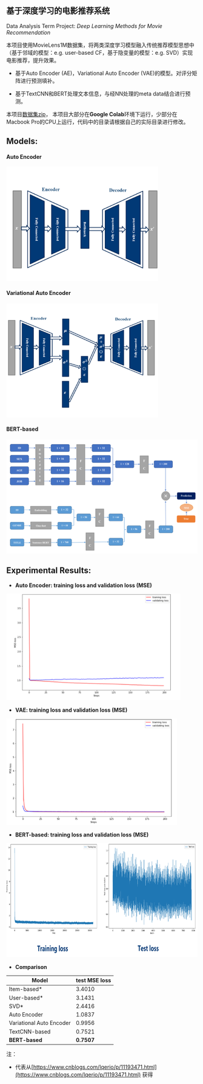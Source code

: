 ## 基于深度学习的电影推荐系统 

Data Analysis Term Project: _Deep Learning Methods for Movie Recommendation_

本项目使用MovieLens1M数据集，将两类深度学习模型融入传统推荐模型思想中（基于邻域的模型：e.g. user-based CF，基于隐变量的模型：e.g. SVD）实现电影推荐，提升效果。

- 基于Auto Encoder (AE)，Variational Auto Encoder (VAE)的模型。对评分矩阵进行预测填补。

- 基于TextCNN和BERT处理文本信息，与经NN处理的meta data结合进行预测。

本项目[数据集zip](https://github.com/Jackthebighead/Movie-Recommendation-System-Based-on-Deep-Learning/tree/master/data)，
本项目大部分在**Google Colab**环境下运行，少部分在Macbook Pro的CPU上运行，代码中的目录请根据自己的实际目录进行修改。  

## **Models:**

#### Auto Encoder

<img src="assets/auto%20encoder.png" width="400" height="300">

#### Variational Auto Encoder

<img src="assets/variational%20auto%20encoder.png" width="400" height="300">

#### BERT-based

<img src="assets/bert-based.PNG" width="600" height="300">



## **Experimental Results:**

- **Auto Encoder: training loss and validation loss (MSE)**

<img src="assets/auto%20encoder%20result.png" width="460" height="280">

- **VAE: training loss and validation loss (MSE)**

<img src="assets/variational%20auto%20encoder%20result.png" width="450" height="280">

- **BERT-based: training loss and validation loss (MSE)**

<img src="assets/bert-based%20result.png" width="800" height="300">

- **Comparison**

 Model | test MSE loss  
 ---- | -----  
 Item-based* | 3.4010 
 User-based* | 3.1431 
 SVD* | 2.4416 
 Auto Encoder | 1.0837 
 Variational Auto Encoder | 0.9956 
 TextCNN-based | 0.7521 
 **BERT-based** | **0.7507** 

注：
* 代表从[https://www.cnblogs.com/lqerio/p/11193471.html](https://www.cnblogs.com/lqerio/p/11193471.html) 获得

